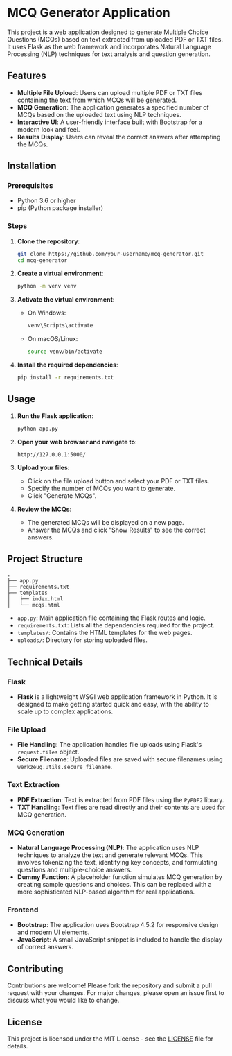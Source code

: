 
# MCQ Generator Application

This project is a web application designed to generate Multiple Choice Questions (MCQs) based on text extracted from uploaded PDF or TXT files. It uses Flask as the web framework and incorporates Natural Language Processing (NLP) techniques for text analysis and question generation.

## Features

- **Multiple File Upload**: Users can upload multiple PDF or TXT files containing the text from which MCQs will be generated.
- **MCQ Generation**: The application generates a specified number of MCQs based on the uploaded text using NLP techniques.
- **Interactive UI**: A user-friendly interface built with Bootstrap for a modern look and feel.
- **Results Display**: Users can reveal the correct answers after attempting the MCQs.

## Installation

### Prerequisites

- Python 3.6 or higher
- pip (Python package installer)

### Steps

1. **Clone the repository**:

    ```bash
    git clone https://github.com/your-username/mcq-generator.git
    cd mcq-generator
    ```

2. **Create a virtual environment**:

    ```bash
    python -m venv venv
    ```

3. **Activate the virtual environment**:

    - On Windows:
        ```bash
        venv\Scripts\activate
        ```
    - On macOS/Linux:
        ```bash
        source venv/bin/activate
        ```

4. **Install the required dependencies**:

    ```bash
    pip install -r requirements.txt
    ```

## Usage

1. **Run the Flask application**:

    ```bash
    python app.py
    ```

2. **Open your web browser and navigate to**:

    ```
    http://127.0.0.1:5000/
    ```

3. **Upload your files**:
   - Click on the file upload button and select your PDF or TXT files.
   - Specify the number of MCQs you want to generate.
   - Click "Generate MCQs".

4. **Review the MCQs**:
   - The generated MCQs will be displayed on a new page.
   - Answer the MCQs and click "Show Results" to see the correct answers.

## Project Structure

```
.
├── app.py
├── requirements.txt
├── templates
│   ├── index.html
│   └── mcqs.html
```

- `app.py`: Main application file containing the Flask routes and logic.
- `requirements.txt`: Lists all the dependencies required for the project.
- `templates/`: Contains the HTML templates for the web pages.
- `uploads/`: Directory for storing uploaded files.

## Technical Details

### Flask

- **Flask** is a lightweight WSGI web application framework in Python. It is designed to make getting started quick and easy, with the ability to scale up to complex applications.

### File Upload

- **File Handling**: The application handles file uploads using Flask's `request.files` object.
- **Secure Filename**: Uploaded files are saved with secure filenames using `werkzeug.utils.secure_filename`.

### Text Extraction

- **PDF Extraction**: Text is extracted from PDF files using the `PyPDF2` library.
- **TXT Handling**: Text files are read directly and their contents are used for MCQ generation.

### MCQ Generation

- **Natural Language Processing (NLP)**: The application uses NLP techniques to analyze the text and generate relevant MCQs. This involves tokenizing the text, identifying key concepts, and formulating questions and multiple-choice answers.
- **Dummy Function**: A placeholder function simulates MCQ generation by creating sample questions and choices. This can be replaced with a more sophisticated NLP-based algorithm for real applications.

### Frontend

- **Bootstrap**: The application uses Bootstrap 4.5.2 for responsive design and modern UI elements.
- **JavaScript**: A small JavaScript snippet is included to handle the display of correct answers.

## Contributing

Contributions are welcome! Please fork the repository and submit a pull request with your changes. For major changes, please open an issue first to discuss what you would like to change.

## License

This project is licensed under the MIT License - see the [LICENSE](LICENSE) file for details.
